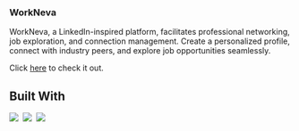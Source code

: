 ### WorkNeva 

WorkNeva, a LinkedIn-inspired platform, facilitates professional networking, job exploration, and connection management.
Create a personalized profile, connect with industry peers, and explore job opportunities seamlessly.

Click [here](https://theniyirichard.github.io/work-neva/) to check it out.
 
## Built With
<p>
  <img src="https://img.shields.io/badge/code-javascript-informational?style=for-the-badge&logo=javascript&logoColor=white&color=2aa889"/>&nbsp;
  <img src="https://img.shields.io/badge/web-html-informational?style=for-the-badge&logo=html5&logoColor=white&color=2aa889"/>&nbsp;
  <img src="https://img.shields.io/badge/web-css-informational?style=for-the-badge&logo=css3&logoColor=white&color=2aa889"/>&nbsp;
</p>
